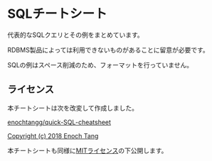 # SQLチートシート

代表的なSQLクエリとその例をまとめています。

RDBMS製品によっては利用できないものがあることに留意が必要です。

SQLの例はスペース削減のため、フォーマットを行っていません。

## ライセンス

本チートシートは次を改変して作成しました。

[enochtangg/quick-SQL-cheatsheet](https://github.com/enochtangg/quick-SQL-cheatsheet)

[Copyright (c) 2018 Enoch Tang](https://github.com/enochtangg/quick-SQL-cheatsheet/blob/master/LICENSE)

本チートシートも同様に[MITライセンス](LICENSE)の下公開します。
